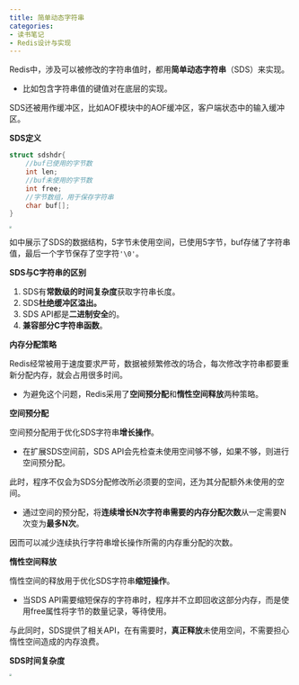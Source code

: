 ```yaml
---
title: 简单动态字符串
categories: 
- 读书笔记
- Redis设计与实现
---
```


Redis中，涉及可以被修改的字符串值时，都用**简单动态字符串**（SDS）来实现。

* 比如包含字符串值的键值对在底层的实现。

SDS还被用作缓冲区，比如AOF模块中的AOF缓冲区，客户端状态中的输入缓冲区。

**SDS定义**

```c
struct sdshdr{
    //buf已使用的字节数
    int len;
    //buf未使用的字节数
    int free;
    //字节数组，用于保存字符串
    char buf[];
}
```

<img src="https://img-blog.csdnimg.cn/c3968ff43932409daa5242d3ca7f1779.png" style="zoom:25%;" />

如中展示了SDS的数据结构，5字节未使用空间，已使用5字节，buf存储了字符串值，最后一个字节保存了空字符`'\0'`。

**SDS与C字符串的区别**

1. SDS有**常数级的时间复杂度**获取字符串长度。
2. SDS**杜绝缓冲区溢出。**
3. SDS API都是**二进制安全**的。
4. **兼容部分C字符串函数**。

 **内存分配策略**

Redis经常被用于速度要求严苛，数据被频繁修改的场合，每次修改字符串都要重新分配内存，就会占用很多时间。

* 为避免这个问题，Redis采用了**空间预分配**和**惰性空间释放**两种策略。

**空间预分配**

空间预分配用于优化SDS字符串**增长操作**。

* 在扩展SDS空间前，SDS API会先检查未使用空间够不够，如果不够，则进行空间预分配。

此时，程序不仅会为SDS分配修改所必须要的空间，还为其分配额外未使用的空间。

* 通过空间的预分配，将**连续增长N次字符串需要的内存分配次数**从一定需要N次变为**最多N次**。

因而可以减少连续执行字符串增长操作所需的内存重分配的次数。

**惰性空间释放**

惰性空间的释放用于优化SDS字符串**缩短操作**。

* 当SDS API需要缩短保存的字符串时，程序并不立即回收这部分内存，而是使用free属性将字节的数量记录，等待使用。

与此同时，SDS提供了相关API，在有需要时，**真正释放**未使用空间，不需要担心惰性空间造成的内存浪费。

**SDS时间复杂度**

<img src="https://img-blog.csdnimg.cn/70f6981c2d00470fa409096df7eeb42e.png" style="zoom:25%;" />